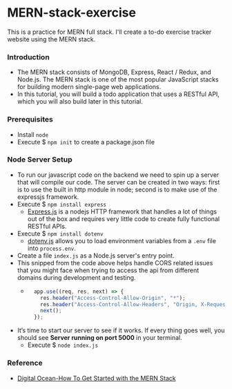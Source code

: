 # MERN-stack-exercise
This is a practice for MERN full stack. I'll create a to-do exercise tracker website using the MERN stack.


### Introduction
- The MERN stack consists of MongoDB, Express, React / Redux, and Node.js. The MERN stack is one of the most popular JavaScript stacks for building modern single-page web applications.
- In this tutorial, you will build a todo application that uses a RESTful API, which you will also build later in this tutorial.


### Prerequisites
- Install `node`
- Execute $ `npm init` to create a package.json file


### Node Server Setup
- To run our javascript code on the backend we need to spin up a server that will compile our code. The server can be created in two ways: first is to use the built in http module in node; second is to make use of the expressjs framework.
- Execute $ `npm install express`
  + [Express.js](https://expressjs.com/) is a nodejs HTTP framework that handles a lot of things out of the box and requires very little code to create fully functional RESTful APIs.
- Execute $ `npm install dotenv`
  + [dotenv.js](https://www.npmjs.com/package/dotenv) allows you to load environment variables from a `.env` file into `process.env`.
- Create a file `index.js` as a Node.js server's entry point.
- This snipped from the code above helps handle CORS related issues that you might face when trying to access the api from different domains during development and testing.
  + ```javascript 
      app.use((req, res, next) => {
        res.header("Access-Control-Allow-Origin", "*");
        res.header("Access-Control-Allow-Headers", "Origin, X-Requested-With, Content-Type, Accept");
        next();
      });
    ```
- It’s time to start our server to see if it works. If every thing goes well, you should see **Server running on port 5000** in your terminal.
  + Execute $ `node index.js`


### Reference
- [Digital Ocean-How To Get Started with the MERN Stack](https://www.digitalocean.com/community/tutorials/getting-started-with-the-mern-stack)